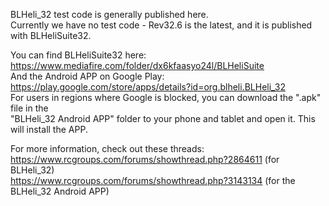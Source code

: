 BLHeli_32 test code is generally published here.  
Currently we have no test code - Rev32.6 is the latest, and it is published with BLHeliSuite32.  

You can find BLHeliSuite32 here:  
https://www.mediafire.com/folder/dx6kfaasyo24l/BLHeliSuite  
And the Android APP on Google Play:  
https://play.google.com/store/apps/details?id=org.blheli.BLHeli_32  
For users in regions where Google is blocked, you can download the ".apk" file in the  
"BLHeli_32 Android APP" folder to your phone and tablet and open it. This will install the APP.  

For more information, check out these threads:  
https://www.rcgroups.com/forums/showthread.php?2864611 (for BLHeli_32)  
https://www.rcgroups.com/forums/showthread.php?3143134 (for the BLHeli_32 Android APP)  
